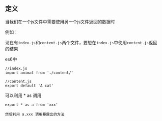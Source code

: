 定义
--------

当我们在一个js文件中需要使用另一个js文件返回的数据时

例如：

现在有`index.js`和`content.js`两个文件，要想在`index.js`中使用`content.js`返回的结果

es6中 

    //index.js
    import animal from './content/'

    //content.js
    export default 'A cat'

可以利用 * as 调用

    export * as a from 'xxx'

    然后利用 a.xxx 调用暴露出的方法